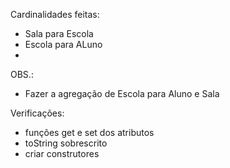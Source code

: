 Cardinalidades feitas:
- Sala para Escola
- Escola para ALuno
- 

OBS.:
- Fazer a agregação de Escola para Aluno e Sala

Verificações:
- funções get e set dos atributos
- toString sobrescrito
- criar construtores
